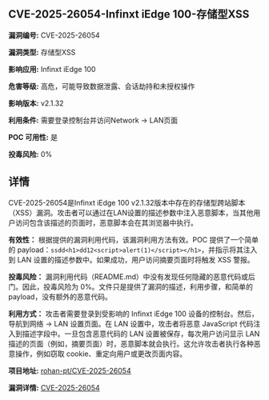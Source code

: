 ## CVE-2025-26054-Infinxt iEdge 100-存储型XSS

**漏洞编号:** CVE-2025-26054

**漏洞类型:** 存储型XSS

**影响应用:** Infinxt iEdge 100

**危害等级:** 高危，可能导致数据泄露、会话劫持和未授权操作

**影响版本:** v2.1.32

**利用条件:** 需要登录控制台并访问Network -> LAN页面

**POC 可用性:** 是

**投毒风险:** 0%

## 详情

CVE-2025-26054是Infinxt iEdge 100 v2.1.32版本中存在的存储型跨站脚本（XSS）漏洞。攻击者可以通过在LAN设置的描述参数中注入恶意脚本，当其他用户访问包含该描述的页面时，恶意脚本会在其浏览器中执行。

**有效性：** 根据提供的漏洞利用代码，该漏洞利用方法有效。POC 提供了一个简单的 payload：`ssdd<h1>dd12<script>alert(1)</script></h1>`，并指示将其注入到 LAN 设置的描述参数中。如果成功，用户访问摘要页面时将触发 XSS 警报。

**投毒风险：** 漏洞利用代码（README.md）中没有发现任何隐藏的恶意代码或后门。因此，投毒风险为 0%。文件只是提供了漏洞的描述，利用步骤，和简单的payload，没有额外的恶意代码。

**利用方式：** 攻击者需要登录到受影响的 Infinxt iEdge 100 设备的控制台。然后，导航到网络 -> LAN 设置页面。在 LAN 设置中，攻击者将恶意 JavaScript 代码注入到描述字段中。一旦包含恶意代码的 LAN 设置被保存，每次用户访问显示 LAN 描述的页面（例如，摘要页面）时，恶意脚本就会执行。这允许攻击者执行各种恶意操作，例如窃取 cookie、重定向用户或更改页面内容。

**项目地址:** [rohan-pt/CVE-2025-26054](https://github.com/rohan-pt/CVE-2025-26054)

**漏洞详情:** [CVE-2025-26054](https://nvd.nist.gov/vuln/detail/CVE-2025-26054)